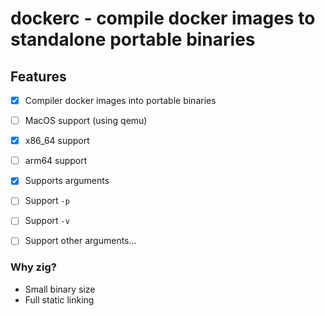 # dockerc - compile docker images to standalone portable binaries

## Features

- [X] Compiler docker images into portable binaries
- [ ] MacOS support (using qemu)
- [X] x86_64 support
- [ ] arm64 support
- [X] Supports arguments
- [ ] Support `-p`
- [ ] Support `-v`
- [ ] Support other arguments...


### Why zig?

* Small binary size
* Full static linking
